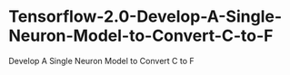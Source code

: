# Tensorflow-2.0-Develop-A-Single-Neuron-Model-to-Convert-C-to-F
Develop A Single Neuron Model to Convert C to F
